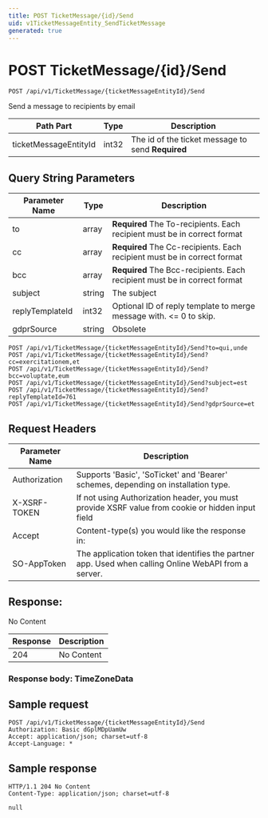 ```yaml
---
title: POST TicketMessage/{id}/Send
uid: v1TicketMessageEntity_SendTicketMessage
generated: true
---
```


# POST TicketMessage/{id}/Send

```http
POST /api/v1/TicketMessage/{ticketMessageEntityId}/Send
```

Send a message to recipients by email






| Path Part | Type | Description |
|-----------|------|-------------|
| ticketMessageEntityId | int32 | The id of the ticket message to send **Required** |


## Query String Parameters

| Parameter Name | Type |  Description |
|----------------|------|--------------|
| to | array | **Required** The To-recipients. Each recipient must be in correct format |
| cc | array | **Required** The Cc-recipients. Each recipient must be in correct format |
| bcc | array | **Required** The Bcc-recipients. Each recipient must be in correct format |
| subject | string |  The subject |
| replyTemplateId | int32 |  Optional ID of reply template to merge message with. &lt;= 0 to skip. |
| gdprSource | string |  Obsolete |

```http
POST /api/v1/TicketMessage/{ticketMessageEntityId}/Send?to=qui,unde
POST /api/v1/TicketMessage/{ticketMessageEntityId}/Send?cc=exercitationem,et
POST /api/v1/TicketMessage/{ticketMessageEntityId}/Send?bcc=voluptate,eum
POST /api/v1/TicketMessage/{ticketMessageEntityId}/Send?subject=est
POST /api/v1/TicketMessage/{ticketMessageEntityId}/Send?replyTemplateId=761
POST /api/v1/TicketMessage/{ticketMessageEntityId}/Send?gdprSource=et
```


## Request Headers

| Parameter Name | Description |
|----------------|-------------|
| Authorization  | Supports 'Basic', 'SoTicket' and 'Bearer' schemes, depending on installation type. |
| X-XSRF-TOKEN   | If not using Authorization header, you must provide XSRF value from cookie or hidden input field |
| Accept         | Content-type(s) you would like the response in:  |
| SO-AppToken | The application token that identifies the partner app. Used when calling Online WebAPI from a server. |


## Response:

No Content

| Response | Description |
|----------------|-------------|
| 204 | No Content |

### Response body: TimeZoneData


## Sample request

```http!
POST /api/v1/TicketMessage/{ticketMessageEntityId}/Send
Authorization: Basic dGplMDpUamUw
Accept: application/json; charset=utf-8
Accept-Language: *
```

## Sample response

```http_
HTTP/1.1 204 No Content
Content-Type: application/json; charset=utf-8

null
```